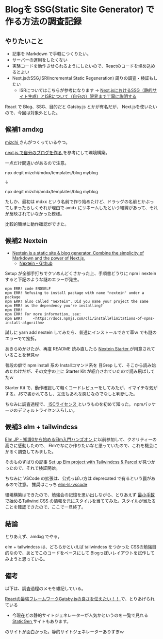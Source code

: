 # Blogを SSG(Static Site Generator) で作る方法の調査記録 

## やりたいこと

  - 記事を Markdown で手軽につくりたい。
  - サーバーの運用をしたくない
  - 実験コードを動作させられるようにしたいので、Reactのコードを埋め込めるとよい
  - Next.jsのSSG,ISR(Incremental Static Regeneration) 周りの調査・検証もしたい
    - ISRについてはこちらが参考になります → [ Next.jsにおけるSSG（静的サイト生成）とISRについて（自分の）限界まで丁寧に説明する ](https://qiita.com/thesugar/items/47ec3d243d00ddd0b4ed)

  React で Blog、SSG、目的だと Gatsby.js とかが有名だが、
  Next.jsを使いたいので、今回は対象外とした。

## 候補1 amdxg

[ mizchi ]( https://twitter.com/mizchi ) さんがつくっているやつ。

[ next.js で自分のブログを作る ]( https://mizchi.dev/slides/develop-mizchi-dev) を参考にして環境構築。

一点だけ間違いがあるので注意。

npx degit mizchi/mdxx/templates/blog myblog

↓

npx degit mizchi/amdx/templates/blog myblog

たしか、最初は mdxx という名前で作り始めたけど、ドラッグの名前とかぶってしまったらしくそれが理由で amdx にリネームしたという経緯があって、それが反映されていなかった模様。

比較的簡単に動作確認ができた。

## 候補2 Nextein

- [ Nextein is a static site & blog generator. Combine the simplicity of Markdown and the power of Next.js. ]( https://nextein.elmasse.io/ )
  - [ Nextein - Github ](https://github.com/elmasse/nextein)

Setup が全部手打ちでクソめんどくさかった上、手順書どうりに npm i nextein すると下記のような謎のエラーが発生。

```
npm ERR! code ENOSELF
npm ERR! Refusing to install package with name "nextein" under a package
npm ERR! also called "nextein". Did you name your project the same
npm ERR! as the dependency you're installing?
npm ERR! 
npm ERR! For more information, see:
npm ERR!     <https://docs.npmjs.com/cli/install#limitations-of-npms-install-algorithm>
```

試しに yarn add nextein してみたら、普通にインストールできて草ｗ でも謎のエラーでて挫折。

あきらめかけたが、再度 README 読み直したら [ Nextein Starter ]( https://github.com/elmasse/nextein-starter.git ) が用意されていることを発見ｗ

普段の癖で npm install 系の Installコマンド系を 目Grep して、そこから読み始めたわけだが、その文字の上に  Starter Kit が紹介されていたので読み飛ばしてたｗ

Starter Kit で、動作確認して軽くコードレビューをしてみたが、イマイチな気がする。JSで書かれてるし、文法もあれな感じなのでなしと判断した。

ちなみに調査過程で、[ ISCライセンス ]( https://ja.wikipedia.org/wiki/ISC%E3%83%A9%E3%82%A4%E3%82%BB%E3%83%B3%E3%82%B9 ) というものを初めて知った。
npmパッケージのデフォルトライセンスらしい。

## 候補3 elm + tailwindcss 

[ Elm JP - 知識0から始めるElm入門ハンズオン ]( https://elm-jp.connpass.com/ ) に以前参加して、クオリティーの高さに感動したので、
Elmでなにか作りたいなと思っていたので、これを機会にかるく調査してみました。

そのものずばりの記事 [ Set up Elm project with Tailwindcss & Parcel ]( https://dev.to/codewithcats/set-up-elm-project-with-tailwindcss-parcel-14gc ) が見つかったので、それで検証開始。 

ちなみに VSCode の拡張は、公式っぽい方は deprecated で有るという罠があるので注意。
推奨はこっち [ elm-ls-vscode ]( https://marketplace.visualstudio.com/items?itemName=Elmtooling.elm-ls-vscode )

環境構築はできたので、勉強会の記憶を思い出しながら、とりあえず [ 最小手数で始めるTailwind CSS ]( https://tech.medpeer.co.jp/entry/better-tailwind-css ) の情報を元にスタイルを当ててみた。スタイルが当たることを確認できたので、ここで一旦終了。

## 結論

とりあえず、amdxg でやる。

elm + tailwindcss は、どちらかといえば tailwindcss をつかった CSSの勉強目的なので、あとでこのコードをベースにして Blogっぽいレイアウトを試作してみようと思っている。

## 備考

以下は、調査過程のメモを雑記している。

[ Reactの最強フレームワークGatsby.jsの良さを伝えたい！！ ]( https://qiita.com/hppRC/items/00739eaf9ae7fc95c1ca ) で、とりあげられている

  - 今現在どの静的サイトジェネレーターが人気かというのを一覧で見れる [ StaticGen ](https://jamstack.org/generators/) サイトもあります。

のサイトが面白かった。静的サイトジェネレーターありすぎｗ

